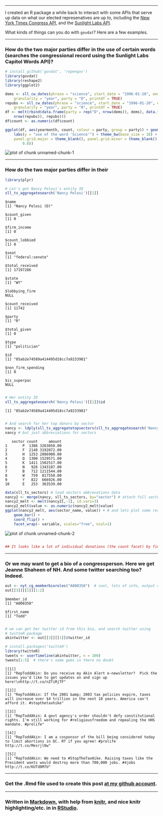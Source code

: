 

*********

I created an R package a while back to interact with some APIs that serve up data on what our elected represenatives are up to, including the [New York Times Congress API](http://developer.nytimes.com/), and the [Sunlight Labs API](http://services.sunlightlabs.com/).

What kinds of things can you do with `govdat`?  Here are a few examples. 

*********

### How do the two major parties differ in the use of certain words (searches the congressional record using the Sunlight Labs Capitol Words API)?

```r
# install_github('govdat', 'ropengov')
library(govdat)
library(reshape2)
library(ggplot2)

dems <- sll_cw_dates(phrase = "science", start_date = "1996-01-20", end_date = "2012-09-01", 
    granularity = "year", party = "D", printdf = TRUE)
repubs <- sll_cw_dates(phrase = "science", start_date = "1996-01-20", end_date = "2012-09-01", 
    granularity = "year", party = "R", printdf = TRUE)
df <- melt(rbind(data.frame(party = rep("D", nrow(dems)), dems), data.frame(party = rep("R", 
    nrow(repubs)), repubs)))
df$count <- as.numeric(df$count)

ggplot(df, aes(yearmonth, count, colour = party, group = party)) + geom_line() + 
    labs(y = "use of the word 'Science'") + theme_bw(base_size = 18) + opts(axis.text.x = theme_text(size = 10), 
    panel.grid.major = theme_blank(), panel.grid.minor = theme_blank(), legend.position = c(0.2, 
        0.8))
```

![plot of chunk unnamed-chunk-1](figure/unnamed-chunk-1.png) 


*********

### How do the two major parties differ in their 

```r
library(plyr)

# Let's get Nancy Pelosi's entity ID
sll_ts_aggregatesearch('Nancy Pelosi')[[1]]
```

```
$name
[1] "Nancy Pelosi (D)"

$count_given
[1] 0

$firm_income
[1] 0

$count_lobbied
[1] 0

$seat
[1] "federal:senate"

$total_received
[1] 17197286

$state
[1] "WY"

$lobbying_firm
NULL

$count_received
[1] 11742

$party
[1] "R"

$total_given
[1] 0

$type
[1] "politician"

$id
[1] "85ab2e74589a414495d18cc7a9233981"

$non_firm_spending
[1] 0

$is_superpac
NULL

```

```r

# Her entity ID
sll_ts_aggregatesearch('Nancy Pelosi')[[1]]$id
```

```
[1] "85ab2e74589a414495d18cc7a9233981"
```

```r

# And search for her top donors by sector
nancy <- ldply(sll_ts_aggregatetopsectors(sll_ts_aggregatesearch('Nancy Pelosi')[[1]]$id))
nancy # but just abbreviations for sectors
```

```
   sector count     amount
1       P  1386 3263050.00
2       F  2148 3192072.00
3       H  1253 2086900.00
4       Q  1300 1529571.00
5       K  1411 1502517.00
6       N   926 1343187.00
7       B   712 1211544.00
8       W   759  817550.00
9       Y   822  666926.00
10      E   253  363539.00
```

```r
data(sll_ts_sectors) # load sectors abbrevations data
nancy2 <- merge(nancy, sll_ts_sectors, by="sector") # attach full sector names
nancy2_melt <- melt(nancy2[,-1], id.vars=3)
nancy2_melt$value <- as.numeric(nancy2_melt$value)
ggplot(nancy2_melt, aes(sector_name, value)) + # and lets plot some results
	geom_bar() +
	coord_flip() +
	facet_wrap(~ variable, scales="free", ncol=1)
```

![plot of chunk unnamed-chunk-2](figure/unnamed-chunk-2.png) 

```r

## It looks like a lot of individual donations (the count facet) by finance/insurance/realestate, but by amount, the most (by slim margin) is from labor organizations.
```


*********

### Or we may want to get a bio of a congressperson. Here we get Jeanne Shaheen of NH. And some twitter searching too? Indeed.

```r
out <- nyt_cg_memberbioroles("A000358")  # cool, lots of info, output cutoff for brevity
out[[3]][[1]][1:2]
```

```
$member_id
[1] "A000358"

$first_name
[1] "Todd"

```

```r

# we can get her twitter id from this bio, and search twitter using
# twitteR package
akintwitter <- out[[3]][[1]]$twitter_id

# install.packages('twitteR')
library(twitteR)
tweets <- userTimeline(akintwitter, n = 100)
tweets[1:5]  # there's some gems in there no doubt
```

```
[[1]]
[1] "RepToddAkin: Do you receive my Akin Alert e-newsletter?  Pick the issues you’d like to get updates on and sign up here!\nhttp://t.co/nZfiRjTF"

[[2]]
[1] "RepToddAkin: If the 2001 &amp; 2003 tax policies expire, taxes will increase over $4 trillion in the next 10 years. America can't afford it. #stopthetaxhike"

[[3]]
[1] "RepToddAkin: A govt agency's order shouldn't defy constitutional rights. I'm still working for #religiousfreedom and repealing the HHS mandate. #prolife"

[[4]]
[1] "RepToddAkin: I am a cosponsor of the bill being considered today to limit abortions in DC. RT if you agree! #prolife http://t.co/Mesrjl0w"

[[5]]
[1] "RepToddAkin: We need to #StopTheTaxHike. Raising taxes like the President wants would destroy more than 700,000 jobs. #4jobs http://t.co/KUTd0M7U"

```


*********

### Get the .Rmd file used to create this post [at my github account](https://github.com/sckott/sckott.github.io/blob/master/_drafts/2012-09-01-govdat.Rmd).

*********

### Written in [Markdown](http://daringfireball.net/projects/markdown/), with help from [knitr](http://yihui.name/knitr/), and nice knitr highlighting/etc. in in [RStudio](http://rstudio.org/).
